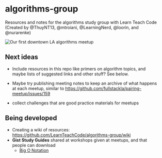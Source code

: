 # algorithms-group
Resources and notes for the algorithms study group with Learn Teach Code (Created by @ThuyNT13, @mtroiani, @LearningNerd, @loorin, and @nurarenke)

![Our first downtown LA algorithms meetup](https://secure.meetupstatic.com/photos/event/2/8/1/8/highres_467050264.jpeg)

## Next ideas

  - Include resources in this repo like primers on algorithm topics, and maybe lists of suggested links and other stuff? See below.
  
  - Maybe try publishing meeting notes to keep an archive of what happens at each meetup, similar to https://github.com/fullstackla/pairing-meetup/issues/159
  
  - collect challenges that are good practice materials for meetups


## Being developed

   - Creating a wiki of resources: https://github.com/LearnTeachCode/algorithms-group/wiki
   - **Gist Study Guides** shared at workshops given at meetups, and that people can download
     - [Big O Notation](https://gist.github.com/ThuyNT13/16bc1cf4242e5e2ba84d20c47be793b0)

